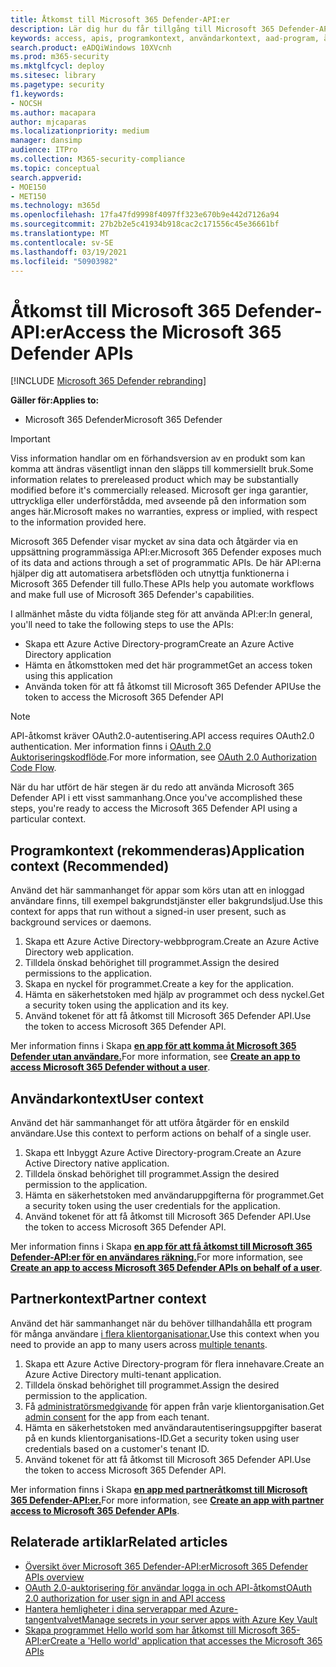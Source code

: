 ```yaml
---
title: Åtkomst till Microsoft 365 Defender-API:er
description: Lär dig hur du får tillgång till Microsoft 365 Defender-API:er
keywords: access, apis, programkontext, användarkontext, aad-program, åtkomsttoken
search.product: eADQiWindows 10XVcnh
ms.prod: m365-security
ms.mktglfcycl: deploy
ms.sitesec: library
ms.pagetype: security
f1.keywords:
- NOCSH
ms.author: macapara
author: mjcaparas
ms.localizationpriority: medium
manager: dansimp
audience: ITPro
ms.collection: M365-security-compliance
ms.topic: conceptual
search.appverid:
- MOE150
- MET150
ms.technology: m365d
ms.openlocfilehash: 17fa47fd9998f4097ff323e670b9e442d7126a94
ms.sourcegitcommit: 27b2b2e5c41934b918cac2c171556c45e36661bf
ms.translationtype: MT
ms.contentlocale: sv-SE
ms.lasthandoff: 03/19/2021
ms.locfileid: "50903982"
---
```

# <a name="access-the-microsoft-365-defender-apis"></a><span data-ttu-id="7c7ac-104">Åtkomst till Microsoft 365 Defender-API:er</span><span class="sxs-lookup"><span data-stu-id="7c7ac-104">Access the Microsoft 365 Defender APIs</span></span>

[!INCLUDE [Microsoft 365 Defender rebranding](../includes/microsoft-defender.md)]

<span data-ttu-id="7c7ac-105">**Gäller för:**</span><span class="sxs-lookup"><span data-stu-id="7c7ac-105">**Applies to:**</span></span>

- <span data-ttu-id="7c7ac-106">Microsoft 365 Defender</span><span class="sxs-lookup"><span data-stu-id="7c7ac-106">Microsoft 365 Defender</span></span>

> [!IMPORTANT]
> <span data-ttu-id="7c7ac-107">Viss information handlar om en förhandsversion av en produkt som kan komma att ändras väsentligt innan den släpps till kommersiellt bruk.</span><span class="sxs-lookup"><span data-stu-id="7c7ac-107">Some information relates to prereleased product which may be substantially modified before it's commercially released.</span></span> <span data-ttu-id="7c7ac-108">Microsoft ger inga garantier, uttryckliga eller underförstådda, med avseende på den information som anges här.</span><span class="sxs-lookup"><span data-stu-id="7c7ac-108">Microsoft makes no warranties, express or implied, with respect to the information provided here.</span></span>

<span data-ttu-id="7c7ac-109">Microsoft 365 Defender visar mycket av sina data och åtgärder via en uppsättning programmässiga API:er.</span><span class="sxs-lookup"><span data-stu-id="7c7ac-109">Microsoft 365 Defender exposes much of its data and actions through a set of programmatic APIs.</span></span> <span data-ttu-id="7c7ac-110">De här API:erna hjälper dig att automatisera arbetsflöden och utnyttja funktionerna i Microsoft 365 Defender till fullo.</span><span class="sxs-lookup"><span data-stu-id="7c7ac-110">These APIs help you automate workflows and make full use of Microsoft 365 Defender's capabilities.</span></span>

<span data-ttu-id="7c7ac-111">I allmänhet måste du vidta följande steg för att använda API:er:</span><span class="sxs-lookup"><span data-stu-id="7c7ac-111">In general, you'll need to take the following steps to use the APIs:</span></span>

- <span data-ttu-id="7c7ac-112">Skapa ett Azure Active Directory-program</span><span class="sxs-lookup"><span data-stu-id="7c7ac-112">Create an Azure Active Directory application</span></span>
- <span data-ttu-id="7c7ac-113">Hämta en åtkomsttoken med det här programmet</span><span class="sxs-lookup"><span data-stu-id="7c7ac-113">Get an access token using this application</span></span>
- <span data-ttu-id="7c7ac-114">Använda token för att få åtkomst till Microsoft 365 Defender API</span><span class="sxs-lookup"><span data-stu-id="7c7ac-114">Use the token to access the Microsoft 365 Defender API</span></span>

> [!NOTE]
> <span data-ttu-id="7c7ac-115">API-åtkomst kräver OAuth2.0-autentisering.</span><span class="sxs-lookup"><span data-stu-id="7c7ac-115">API access requires OAuth2.0 authentication.</span></span> <span data-ttu-id="7c7ac-116">Mer information finns i [OAuth 2.0 Auktoriseringskodflöde](/azure/active-directory/develop/active-directory-v2-protocols-oauth-code).</span><span class="sxs-lookup"><span data-stu-id="7c7ac-116">For more information, see [OAuth 2.0 Authorization Code Flow](/azure/active-directory/develop/active-directory-v2-protocols-oauth-code).</span></span>

<span data-ttu-id="7c7ac-117">När du har utfört de här stegen är du redo att använda Microsoft 365 Defender API i ett visst sammanhang.</span><span class="sxs-lookup"><span data-stu-id="7c7ac-117">Once you've accomplished these steps, you're ready to access the Microsoft 365 Defender API using a particular context.</span></span>

## <a name="application-context-recommended"></a><span data-ttu-id="7c7ac-118">Programkontext (rekommenderas)</span><span class="sxs-lookup"><span data-stu-id="7c7ac-118">Application context (Recommended)</span></span>

<span data-ttu-id="7c7ac-119">Använd det här sammanhanget för appar som körs utan att en inloggad användare finns, till exempel bakgrundstjänster eller bakgrundsljud.</span><span class="sxs-lookup"><span data-stu-id="7c7ac-119">Use this context for apps that run without a signed-in user present, such as background services or daemons.</span></span>

1. <span data-ttu-id="7c7ac-120">Skapa ett Azure Active Directory-webbprogram.</span><span class="sxs-lookup"><span data-stu-id="7c7ac-120">Create an Azure Active Directory web application.</span></span>
2. <span data-ttu-id="7c7ac-121">Tilldela önskad behörighet till programmet.</span><span class="sxs-lookup"><span data-stu-id="7c7ac-121">Assign the desired permissions to the application.</span></span>
3. <span data-ttu-id="7c7ac-122">Skapa en nyckel för programmet.</span><span class="sxs-lookup"><span data-stu-id="7c7ac-122">Create a key for the application.</span></span>
4. <span data-ttu-id="7c7ac-123">Hämta en säkerhetstoken med hjälp av programmet och dess nyckel.</span><span class="sxs-lookup"><span data-stu-id="7c7ac-123">Get a security token using the application and its key.</span></span>
5. <span data-ttu-id="7c7ac-124">Använd tokenet för att få åtkomst till Microsoft 365 Defender API.</span><span class="sxs-lookup"><span data-stu-id="7c7ac-124">Use the token to access  Microsoft 365 Defender API.</span></span>

<span data-ttu-id="7c7ac-125">Mer information finns i Skapa **[en app för att komma åt Microsoft 365 Defender utan användare.](api-create-app-web.md)**</span><span class="sxs-lookup"><span data-stu-id="7c7ac-125">For more information, see **[Create an app to access Microsoft 365 Defender without a user](api-create-app-web.md)**.</span></span>

## <a name="user-context"></a><span data-ttu-id="7c7ac-126">Användarkontext</span><span class="sxs-lookup"><span data-stu-id="7c7ac-126">User context</span></span>

<span data-ttu-id="7c7ac-127">Använd det här sammanhanget för att utföra åtgärder för en enskild användare.</span><span class="sxs-lookup"><span data-stu-id="7c7ac-127">Use this context to perform actions on behalf of a single user.</span></span>

1. <span data-ttu-id="7c7ac-128">Skapa ett Inbyggt Azure Active Directory-program.</span><span class="sxs-lookup"><span data-stu-id="7c7ac-128">Create an Azure Active Directory native application.</span></span>
2. <span data-ttu-id="7c7ac-129">Tilldela önskad behörighet till programmet.</span><span class="sxs-lookup"><span data-stu-id="7c7ac-129">Assign the desired permission to the application.</span></span>
3. <span data-ttu-id="7c7ac-130">Hämta en säkerhetstoken med användaruppgifterna för programmet.</span><span class="sxs-lookup"><span data-stu-id="7c7ac-130">Get a security token using the user credentials for the application.</span></span>
4. <span data-ttu-id="7c7ac-131">Använd tokenet för att få åtkomst till Microsoft 365 Defender API.</span><span class="sxs-lookup"><span data-stu-id="7c7ac-131">Use the token to access  Microsoft 365 Defender API.</span></span>

<span data-ttu-id="7c7ac-132">Mer information finns i Skapa **[en app för att få åtkomst till Microsoft 365 Defender-API:er för en användares räkning.](api-create-app-user-context.md)**</span><span class="sxs-lookup"><span data-stu-id="7c7ac-132">For more information, see **[Create an app to access Microsoft 365 Defender APIs on behalf of a user](api-create-app-user-context.md)**.</span></span>

## <a name="partner-context"></a><span data-ttu-id="7c7ac-133">Partnerkontext</span><span class="sxs-lookup"><span data-stu-id="7c7ac-133">Partner context</span></span>

<span data-ttu-id="7c7ac-134">Använd det här sammanhanget när du behöver tillhandahålla ett program för många användare [i flera klientorganisationar.](/azure/active-directory/develop/single-and-multi-tenant-apps)</span><span class="sxs-lookup"><span data-stu-id="7c7ac-134">Use this context when you need to provide an app to many users across [multiple tenants](/azure/active-directory/develop/single-and-multi-tenant-apps).</span></span>

1. <span data-ttu-id="7c7ac-135">Skapa ett Azure Active Directory-program för flera innehavare.</span><span class="sxs-lookup"><span data-stu-id="7c7ac-135">Create an Azure Active Directory multi-tenant application.</span></span>
2. <span data-ttu-id="7c7ac-136">Tilldela önskad behörighet till programmet.</span><span class="sxs-lookup"><span data-stu-id="7c7ac-136">Assign the desired permission to the application.</span></span>
3. <span data-ttu-id="7c7ac-137">Få [administratörsmedgivande](/azure/active-directory/develop/v2-permissions-and-consent#requesting-consent-for-an-entire-tenant) för appen från varje klientorganisation.</span><span class="sxs-lookup"><span data-stu-id="7c7ac-137">Get [admin consent](/azure/active-directory/develop/v2-permissions-and-consent#requesting-consent-for-an-entire-tenant) for the app from each tenant.</span></span>
4. <span data-ttu-id="7c7ac-138">Hämta en säkerhetstoken med användarautentiseringsuppgifter baserat på en kunds klientorganisations-ID.</span><span class="sxs-lookup"><span data-stu-id="7c7ac-138">Get a security token using user credentials based on a customer's tenant ID.</span></span>
5. <span data-ttu-id="7c7ac-139">Använd tokenet för att få åtkomst till Microsoft 365 Defender API.</span><span class="sxs-lookup"><span data-stu-id="7c7ac-139">Use the token to access  Microsoft 365 Defender API.</span></span>

<span data-ttu-id="7c7ac-140">Mer information finns i Skapa **[en app med partneråtkomst till Microsoft 365 Defender-API:er.](api-partner-access.md)**</span><span class="sxs-lookup"><span data-stu-id="7c7ac-140">For more information, see **[Create an app with partner access to Microsoft 365 Defender APIs](api-partner-access.md)**.</span></span>

## <a name="related-articles"></a><span data-ttu-id="7c7ac-141">Relaterade artiklar</span><span class="sxs-lookup"><span data-stu-id="7c7ac-141">Related articles</span></span>

- [<span data-ttu-id="7c7ac-142">Översikt över Microsoft 365 Defender-API:er</span><span class="sxs-lookup"><span data-stu-id="7c7ac-142">Microsoft 365 Defender APIs overview</span></span>](api-overview.md)
- [<span data-ttu-id="7c7ac-143">OAuth 2.0-auktorisering för användar logga in och API-åtkomst</span><span class="sxs-lookup"><span data-stu-id="7c7ac-143">OAuth 2.0 authorization for user sign in and API access</span></span>](/azure/active-directory/develop/active-directory-v2-protocols-oauth-code)
- [<span data-ttu-id="7c7ac-144">Hantera hemligheter i dina serverappar med Azure-tangentvalvet</span><span class="sxs-lookup"><span data-stu-id="7c7ac-144">Manage secrets in your server apps with Azure Key Vault</span></span>](/learn/modules/manage-secrets-with-azure-key-vault/)
- [<span data-ttu-id="7c7ac-145">Skapa programmet Hello world som har åtkomst till Microsoft 365-API:er</span><span class="sxs-lookup"><span data-stu-id="7c7ac-145">Create a 'Hello world' application that accesses the Microsoft 365 APIs</span></span>](api-hello-world.md)